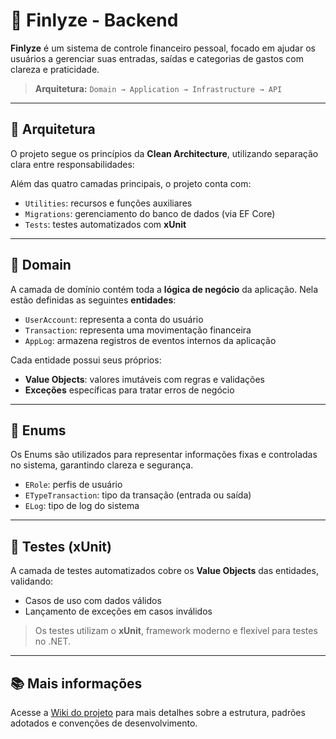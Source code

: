 # 💸 Finlyze - Backend

**Finlyze** é um sistema de controle financeiro pessoal, focado em ajudar os usuários a gerenciar suas entradas, saídas e categorias de gastos com clareza e praticidade.

> **Arquitetura:** `Domain → Application → Infrastructure → API`

---

## 🔧 Arquitetura

O projeto segue os princípios da **Clean Architecture**, utilizando separação clara entre responsabilidades:

Além das quatro camadas principais, o projeto conta com:

- `Utilities`: recursos e funções auxiliares
- `Migrations`: gerenciamento do banco de dados (via EF Core)
- `Tests`: testes automatizados com **xUnit**

---

## 🧩 Domain

A camada de domínio contém toda a **lógica de negócio** da aplicação. Nela estão definidas as seguintes **entidades**:

- `UserAccount`: representa a conta do usuário
- `Transaction`: representa uma movimentação financeira
- `AppLog`: armazena registros de eventos internos da aplicação

Cada entidade possui seus próprios:

- **Value Objects**: valores imutáveis com regras e validações
- **Exceções** específicas para tratar erros de negócio

---

## 📌 Enums

Os Enums são utilizados para representar informações fixas e controladas no sistema, garantindo clareza e segurança.

- `ERole`: perfis de usuário
- `ETypeTransaction`: tipo da transação (entrada ou saída)
- `ELog`: tipo de log do sistema

---

## 🧪 Testes (xUnit)

A camada de testes automatizados cobre os **Value Objects** das entidades, validando:

- Casos de uso com dados válidos
- Lançamento de exceções em casos inválidos

> Os testes utilizam o **xUnit**, framework moderno e flexível para testes no .NET.

---

## 📚 Mais informações

Acesse a [Wiki do projeto](https://github.com/LucasLantemamLeite/Finlyze.Api/wiki) para mais detalhes sobre a estrutura, padrões adotados e convenções de desenvolvimento.
